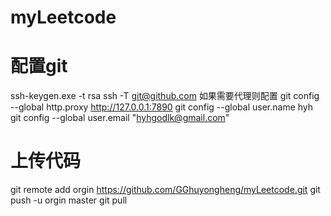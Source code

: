 # myLeetcode
# 配置git
ssh-keygen.exe -t rsa
ssh -T git@github.com
如果需要代理则配置 git config --global http.proxy http://127.0.0.1:7890
git config --global user.name hyh
git config --global user.email "hyhgodlk@gmail.com"

# 上传代码
git remote add orgin https://github.com/GGhuyongheng/myLeetcode.git
git push -u orgin master
git pull
